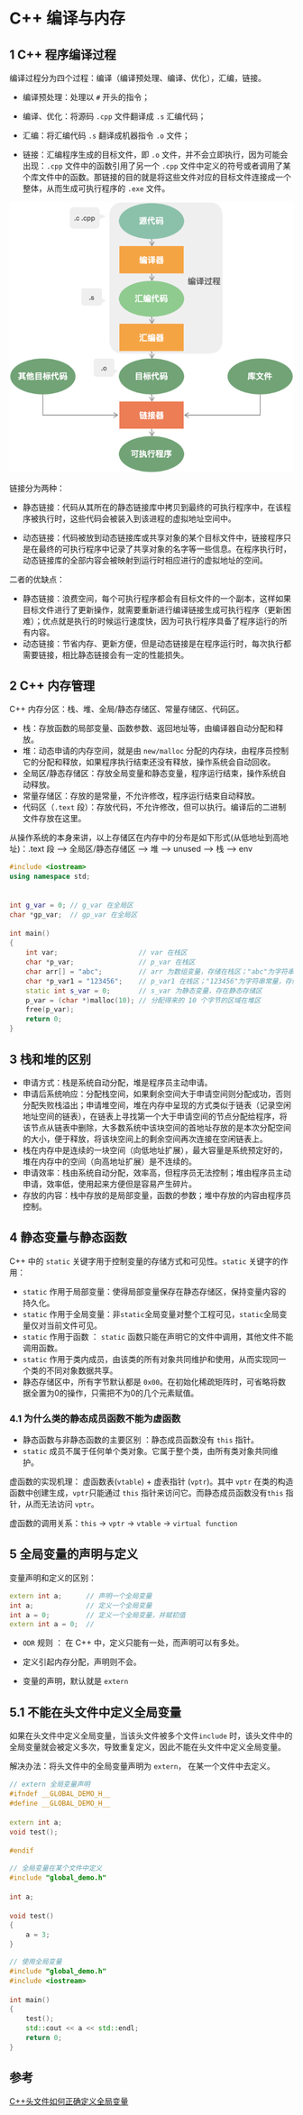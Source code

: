 # C++ 编译与内存

## 1 C++ 程序编译过程

编译过程分为四个过程：编译（编译预处理、编译、优化），汇编，链接。

* 编译预处理：处理以 `#` 开头的指令；

* 编译、优化：将源码 `.cpp` 文件翻译成 `.s` 汇编代码；

* 汇编：将汇编代码 `.s` 翻译成机器指令 `.o` 文件；

* 链接：汇编程序生成的目标文件，即 `.o` 文件，并不会立即执行，因为可能会出现：`.cpp` 文件中的函数引用了另一个 `.cpp` 文件中定义的符号或者调用了某个库文件中的函数。那链接的目的就是将这些文件对应的目标文件连接成一个整体，从而生成可执行程序的 `.exe` 文件。



![](.\compile.png)



链接分为两种：

* 静态链接：代码从其所在的静态链接库中拷贝到最终的可执行程序中，在该程序被执行时，这些代码会被装入到该进程的虚拟地址空间中。

* 动态链接：代码被放到动态链接库或共享对象的某个目标文件中，链接程序只是在最终的可执行程序中记录了共享对象的名字等一些信息。在程序执行时，动态链接库的全部内容会被映射到运行时相应进行的虚拟地址的空间。

  

二者的优缺点：

* 静态链接：浪费空间，每个可执行程序都会有目标文件的一个副本，这样如果目标文件进行了更新操作，就需要重新进行编译链接生成可执行程序（更新困难）；优点就是执行的时候运行速度快，因为可执行程序具备了程序运行的所有内容。
* 动态链接：节省内存、更新方便，但是动态链接是在程序运行时，每次执行都需要链接，相比静态链接会有一定的性能损失。



## 2 C++ 内存管理

C++ 内存分区：栈、堆、全局/静态存储区、常量存储区、代码区。

* 栈：存放函数的局部变量、函数参数、返回地址等，由编译器自动分配和释放。
* 堆：动态申请的内存空间，就是由 `new/malloc` 分配的内存块，由程序员控制它的分配和释放，如果程序执行结束还没有释放，操作系统会自动回收。
* 全局区/静态存储区：存放全局变量和静态变量，程序运行结束，操作系统自动释放。
* 常量存储区：存放的是常量，不允许修改，程序运行结束自动释放。
* 代码区（`.text` 段）：存放代码，不允许修改，但可以执行。编译后的二进制文件存放在这里。



从操作系统的本身来讲，以上存储区在内存中的分布是如下形式(从低地址到高地址)：.text 段 --> 全局区/静态存储区 --> 堆 --> unused --> 栈 --> env



```c++
#include <iostream>
using namespace std;


int g_var = 0; // g_var 在全局区
char *gp_var;  // gp_var 在全局区

int main()
{
    int var;                    // var 在栈区
    char *p_var;                // p_var 在栈区
    char arr[] = "abc";         // arr 为数组变量，存储在栈区；"abc"为字符串常量，存储在常量区
    char *p_var1 = "123456";    // p_var1 在栈区；"123456"为字符串常量，存储在常量区
    static int s_var = 0;       // s_var 为静态变量，存在静态存储区
    p_var = (char *)malloc(10); // 分配得来的 10 个字节的区域在堆区
    free(p_var);
    return 0;
}
```



## 3 栈和堆的区别

* 申请方式：栈是系统自动分配，堆是程序员主动申请。
* 申请后系统响应：分配栈空间，如果剩余空间大于申请空间则分配成功，否则分配失败栈溢出；申请堆空间，堆在内存中呈现的方式类似于链表（记录空闲地址空间的链表），在链表上寻找第一个大于申请空间的节点分配给程序，将该节点从链表中删除，大多数系统中该块空间的首地址存放的是本次分配空间的大小，便于释放，将该块空间上的剩余空间再次连接在空闲链表上。
* 栈在内存中是连续的一块空间（向低地址扩展），最大容量是系统预定好的，堆在内存中的空间（向高地址扩展）是不连续的。
* 申请效率：栈由系统自动分配，效率高，但程序员无法控制；堆由程序员主动申请，效率低，使用起来方便但是容易产生碎片。
* 存放的内容：栈中存放的是局部变量，函数的参数；堆中存放的内容由程序员控制。



## 4 静态变量与静态函数

C++ 中的 `static` 关键字用于控制变量的存储方式和可见性。`static` 关键字的作用：

* `static` 作用于局部变量：使得局部变量保存在静态存储区，保持变量内容的持久化。
* `static` 作用于全局变量：非`static`全局变量对整个工程可见，`static`全局变量仅对当前文件可见。
* `static` 作用于函数 ： `static` 函数只能在声明它的文件中调用，其他文件不能调用函数。
* `static` 作用于类内成员，由该类的所有对象共同维护和使用，从而实现同一个类的不同对象数据共享。
* 静态存储区中，所有字节默认都是 `0x00`。在初始化稀疏矩阵时，可省略将数据全置为0的操作，只需把不为0的几个元素赋值。



### 4.1 为什么类的静态成员函数不能为虚函数

* 静态函数与非静态函数的主要区别 ：静态成员函数没有 `this` 指针。
* `static` 成员不属于任何单个类对象。它属于整个类，由所有类对象共同维护。



虚函数的实现机理： 虚函数表(`vtable`) + 虚表指针 (`vptr`)。其中 `vptr` 在类的构造函数中创建生成，`vptr`只能通过 `this` 指针来访问它。而静态成员函数没有`this` 指针，从而无法访问 `vptr`。



虚函数的调用关系：`this` -> `vptr` -> `vtable` -> `virtual function`



## 5 全局变量的声明与定义

变量声明和定义的区别：

```c++
extern int a;      // 声明一个全局变量
int a;             // 定义一个全局变量
int a = 0;         // 定义一个全局变量，并赋初值
extern int a = 0;  // 
```



* `ODR` 规则 ： 在 C++ 中，定义只能有一处，而声明可以有多处。

* 定义引起内存分配，声明则不会。
* 变量的声明，默认就是 `extern`



## 5.1 不能在头文件中定义全局变量

如果在头文件中定义全局变量，当该头文件被多个文件`include` 时，该头文件中的全局变量就会被定义多次，导致重复定义，因此不能在头文件中定义全局变量。

解决办法：将头文件中的全局变量声明为 `extern`， 在某一个文件中去定义。



```c++
// extern 全局变量声明
#ifndef __GLOBAL_DEMO_H__
#define __GLOBAL_DEMO_H__

extern int a;
void test();

#endif
```



```c++
// 全局变量在某个文件中定义
#include "global_demo.h"

int a;

void test()
{
	a = 3;
}
```



```c++
// 使用全局变量
#include "global_demo.h"
#include <iostream>

int main()
{
	test();
	std::cout << a << std::endl;
	return 0;
}
```









## 参考

[C++头文件如何正确定义全局变量](https://norcy.github.io/wiki/C++/C++%E5%A4%B4%E6%96%87%E4%BB%B6%E5%A6%82%E4%BD%95%E6%AD%A3%E7%A1%AE%E5%AE%9A%E4%B9%89%E5%85%A8%E5%B1%80%E5%8F%98%E9%87%8F/)

